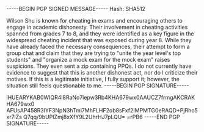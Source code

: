 -----BEGIN PGP SIGNED MESSAGE-----
Hash: SHA512

Wilson Shu is known for cheating in exams and encouraging others to engage in academic dishonesty. Their involvement in cheating activities spanned from grades 7 to 8, and they were identified as a key figure in the widespread cheating incident that was exposed during year 8. While they have already faced the necessary consequences, their attempt to form a group chat and claim that they are trying to "unite the year level's top students" and "organize a mock exam for the mock exam" raises suspicions. They even sent a zip containing PPQs. I do not currently have evidence to suggest that this is another dishonest act, nor do I criticize their motives. If this is a legitimate initiative, I fully support it; however, the situation still feels questionable to me.
-----BEGIN PGP SIGNATURE-----

iHUEARYKAB0WIQR4l8RaNo7iepw3Rb4KHA679wx0AAUCZ7frmgAKCRAKHA679wx0
AFUsAP458R3lYF3NpN3hTml7MhFLHF2ob8sFxf2IMPMTG0eRAQD+PjRho5xr7lZs
Q7qq/9bUPIZmj8xXfY9L2UhrHJ7pLQU=
=rPB6
-----END PGP SIGNATURE-----